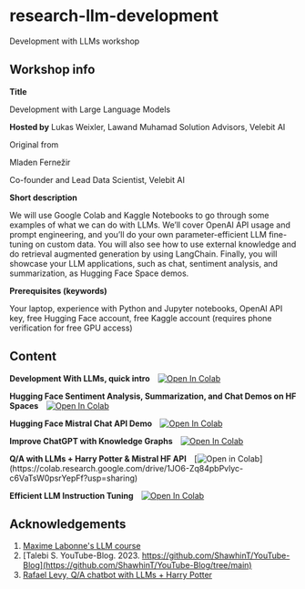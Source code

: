 # research-llm-development
Development with LLMs workshop

## Workshop info
**Title**

Development with Large Language Models

**Hosted by**
Lukas Weixler, Lawand Muhamad
Solution Advisors, Velebit AI

Original from

Mladen Fernežir

Co-founder and Lead Data Scientist, Velebit AI

**Short description**

We will use Google Colab and Kaggle Notebooks to go through some examples of what we can do with LLMs. We’ll cover OpenAI API usage and prompt engineering, and you’ll do your own parameter-efficient LLM fine-tuning on custom data. You will also see how to use external knowledge and do retrieval augmented generation by using LangChain. Finally, you will showcase your LLM applications, such as chat, sentiment analysis, and summarization, as Hugging Face Space demos.

**Prerequisites (keywords)**

Your laptop, experience with Python and Jupyter notebooks, OpenAI API key, free Hugging Face account, free Kaggle account (requires phone verification for free GPU access)

## Content
**Development With LLMs, quick intro**&emsp;[![Open In Colab](https://colab.research.google.com/assets/colab-badge.svg)](https://colab.research.google.com/github/velebit-ai/research-llm-development/blob/master/Development_with_LLM_quick_intro.ipynb)

**Hugging Face Sentiment Analysis, Summarization, and Chat Demos on HF Spaces**&emsp;[![Open In Colab](https://colab.research.google.com/assets/colab-badge.svg)](https://colab.research.google.com/github//velebit-ai/research-llm-development/blob/master/Hugging_Face_Sentiment_Analysis_Chat_and_Summarization_Demos.ipynb)

**Hugging Face Mistral Chat API Demo**&emsp;[![Open In Colab](https://colab.research.google.com/assets/colab-badge.svg)](https://colab.research.google.com/github/velebit-ai/research-llm-development/blob/master/Mistral_instruct_Gradio.ipynb)

**Improve ChatGPT with Knowledge Graphs**&emsp;[![Open In Colab](https://colab.research.google.com/assets/colab-badge.svg)](https://colab.research.google.com/github/velebit-ai/research-llm-development/blob/master/Improve_ChatGPT_with_Knowledge_Graphs.ipynb)

**Q/A with LLMs + Harry Potter & Mistral HF API**&emsp;[![Open in Colab]([https://kaggle.com/static/images/open-in-kaggle.svg](https://colab.research.google.com/assets/colab-badge.svg))](https://colab.research.google.com/drive/1JO6-Zq84pbPvlyc-c6VaTsW0psrYepFf?usp=sharing)

**Efficient LLM Instruction Tuning**&emsp;[![Open In Colab](https://colab.research.google.com/assets/colab-badge.svg)](https://colab.research.google.com/github//velebit-ai/research-llm-development/blob/master/GPU-efficient-LLM-fine-tuning.ipynb)


## Acknowledgements

1. [Maxime Labonne's LLM course](https://github.com/mlabonne/llm-course)
2. [Talebi S. YouTube-Blog. 2023. https://github.com/ShawhinT/YouTube-Blog](https://github.com/ShawhinT/YouTube-Blog/tree/main)
3. [Rafael Levy, Q/A chatbot with LLMs + Harry Potter](https://www.kaggle.com/code/hinepo/q-a-chatbot-with-llms-harry-potter)
